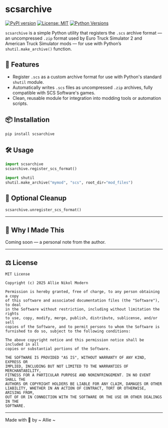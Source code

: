 # scsarchive

[![PyPI version](https://img.shields.io/pypi/v/scsarchive.svg?color=green)](https://pypi.org/project/scsarchive/)
[![License: MIT](https://img.shields.io/badge/License-MIT-yellow.svg)](https://opensource.org/licenses/MIT)
[![Python Versions](https://img.shields.io/pypi/pyversions/scsarchive)](https://pypi.org/project/scsarchive/)

`scsarchive` is a simple Python utility that registers the `.scs` archive format — an uncompressed `.zip` format used by Euro Truck Simulator 2 and American Truck Simulator mods — for use with Python’s `shutil.make_archive()` function.

## 🚀 Features

- Register `.scs` as a custom archive format for use with Python's standard `shutil` module.
- Automatically writes `.scs` files as uncompressed `.zip` archives, fully compatible with SCS Software's games.
- Clean, reusable module for integration into modding tools or automation scripts.

## 📦 Installation

```bash
pip install scsarchive
```

## 🛠️ Usage

```python
import scsarchive
scsarchive.register_scs_format()

import shutil
shutil.make_archive("mymod", "scs", root_dir="mod_files")
```

## 🧼 Optional Cleanup

```python
scsarchive.unregister_scs_format()
```

---

## 🌟 Why I Made This

Coming soon — a personal note from the author.

---

## ⚖️ License

```plaintext
MIT License

Copyright (c) 2025 Allie Nikol Modern

Permission is hereby granted, free of charge, to any person obtaining a copy
of this software and associated documentation files (the "Software"), to deal
in the Software without restriction, including without limitation the rights
to use, copy, modify, merge, publish, distribute, sublicense, and/or sell
copies of the Software, and to permit persons to whom the Software is
furnished to do so, subject to the following conditions:

The above copyright notice and this permission notice shall be included in all
copies or substantial portions of the Software.

THE SOFTWARE IS PROVIDED "AS IS", WITHOUT WARRANTY OF ANY KIND, EXPRESS OR
IMPLIED, INCLUDING BUT NOT LIMITED TO THE WARRANTIES OF MERCHANTABILITY,
FITNESS FOR A PARTICULAR PURPOSE AND NONINFRINGEMENT. IN NO EVENT SHALL THE
AUTHORS OR COPYRIGHT HOLDERS BE LIABLE FOR ANY CLAIM, DAMAGES OR OTHER
LIABILITY, WHETHER IN AN ACTION OF CONTRACT, TORT OR OTHERWISE, ARISING FROM,
OUT OF OR IN CONNECTION WITH THE SOFTWARE OR THE USE OR OTHER DEALINGS IN THE
SOFTWARE.
```

---

Made with 💖 by ~ Allie ~
